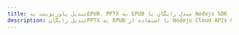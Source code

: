 ---title: تبدیل پاورپوینت بهEPUB، PPTX به EPUB مبدل رایگان یا Nodejs SDKdescription: تبدیل رایگانPPTX به EPUB با استفاده از Nodejs Cloud APIs & SDK. همچنین اسناد Microsoft PowerPoint را در Cloud ایجاد، ویرایش و رندر کنید.---